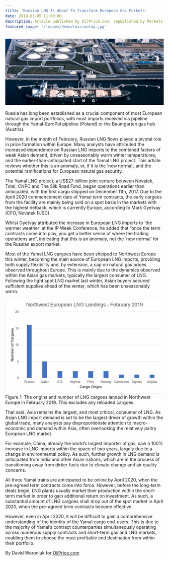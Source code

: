 ```yaml
---
title: 'Russian LNG Is About To Transform European Gas Markets'
date: 2019-03-05 11:00:00
description: Article published by OilPrice.com, republished by Markets Insider and Yahoo Finance.
featured_image: '/images/demo/russianlng.jpg'
---
```


![](/images/demo/russianlng.jpg)

Russia has long been established as a crucial component of most European natural gas import portfolios, with most imports received via pipeline through the Yamal-EuroPol pipeline (Poland) or the Baumgarten gas hub (Austria).

However, in the month of February, Russian LNG flows played a pivotal role in price formation within Europe. Many analysts have attributed the increased dependence on Russian LNG imports to the combined factors of weak Asian demand, driven by unseasonably warm winter temperatures, and the earlier-than-anticipated start of the Yamal LNG project. This article reviews whether this is an anomaly, or, if it is the ‘new normal’, and the potential ramifications for European natural gas security.

The Yamal LNG project, a US$27-billion joint venture between Novatek, Total, CNPC and The Silk Road Fund, began operations earlier than anticipated, with the first cargo shipped on December 11th, 2017. Due to the April 2020 commencement date of Yamal term contracts, the early cargoes from the facility are mainly being sold on a spot basis in the markets with the highest netback, which is currently Europe, according to Mark Gyetvay (CFO, Novatek PJSC).

Whilst Gyetvay attributed the increase in European LNG imports to ‘the warmer weather’ at the IP Week Conference, he added that “once the term contracts come into play, you get a better sense of where the trading operations are”, indicating that this is an anomaly, not the ‘new normal’ for the Russian export market.

Most of the Yamal LNG cargoes have been shipped to Northwest Europe this winter, becoming the main source of European LNG imports, providing both supply flexibility and, by extension, a cap on natural gas prices observed throughout Europe. This is mainly due to the dynamics observed within the Asian gas markets, typically the largest consumer of LNG. Following the tight spot LNG market last winter, Asian buyers secured sufficient supplies ahead of the winter, which has been unseasonably warm.

![](/images/demo/russianlng2.jpg)
Figure 1: The origins and number of LNG cargoes landed in Northwest Europe in February 2019. This excludes any reloaded cargoes.

That said, Asia remains the largest, and most critical, consumer of LNG. As Asian LNG import demand is set to be the largest driver of growth within the global trade, many analysts pay disproportionate attention to macro-economic and demand within Asia, often overlooking the relatively paltry European LNG market.

For example, China, already the world’s largest importer of gas, saw a 100% increase in LNG imports within the space of two years, largely due to a change in environmental policy. As such, further growth in LNG demand is anticipated from India and other Asian nations, which are in the process of transitioning away from dirtier fuels due to climate change and air quality concerns.

All three Yamal trains are anticipated to be online by April 2020, when the pre-agreed term contracts come into force. However, before the long-term deals begin, LNG plants usually market their production within the short-term market in order to gain additional return on investment. As such, a substantial amount of LNG cargoes shall drop out of the spot market in April 2020, when the pre-agreed term contracts become effective.

However, even in April 2020, it will be difficult to gain a comprehensive understanding of the identity of the Yamal cargo end-users. This is due to the majority of Yamal’s contract counterparties simultaneously operating across numerous supply contracts and short-term gas and LNG markets, enabling them to choose the most profitable end destination from within their portfolio.

By David Woroniuk for [OilPrice.com][article1]

[article1]: <https://www.oilprice.com>


